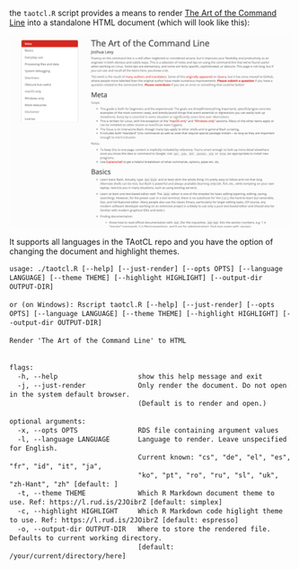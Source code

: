 the `taotcl.R` script provides a means to render [The Art of the Command Line](https://github.com/jlevy/the-art-of-command-line) into a standalone HTML document (which will look like this):

![TAotCL Render](render.png)

It supports all languages in the TAotCL repo and you have the option of changing the document and highlight themes.

```
usage: ./taotcl.R [--help] [--just-render] [--opts OPTS] [--language LANGUAGE] [--theme THEME] [--highlight HIGHLIGHT] [--output-dir OUTPUT-DIR]

or (on Windows): Rscript taotcl.R [--help] [--just-render] [--opts OPTS] [--language LANGUAGE] [--theme THEME] [--highlight HIGHLIGHT] [--output-dir OUTPUT-DIR]

Render 'The Art of the Command Line' to HTML


flags:
  -h, --help                    show this help message and exit
  -j, --just-render             Only render the document. Do not open in the system default browser. 
                                (Default is to render and open.)

optional arguments:
  -x, --opts OPTS               RDS file containing argument values
  -l, --language LANGUAGE       Language to render. Leave unspecified for English. 
                                Current known: "cs", "de", "el", "es", "fr", "id", "it", "ja", 
                                "ko", "pt", "ro", "ru", "sl", "uk", "zh-Hant", "zh" [default: ]
  -t, --theme THEME             Which R Markdown document theme to use. Ref: https://l.rud.is/2JOibrZ [default: simplex]
  -c, --highlight HIGHLIGHT     Which R Markdown code higlight theme to use. Ref: https://l.rud.is/2JOibrZ [default: espresso]
  -o, --output-dir OUTPUT-DIR   Where to store the rendered file. Defaults to current working directory. 
                                [default: /your/current/directory/here]
```